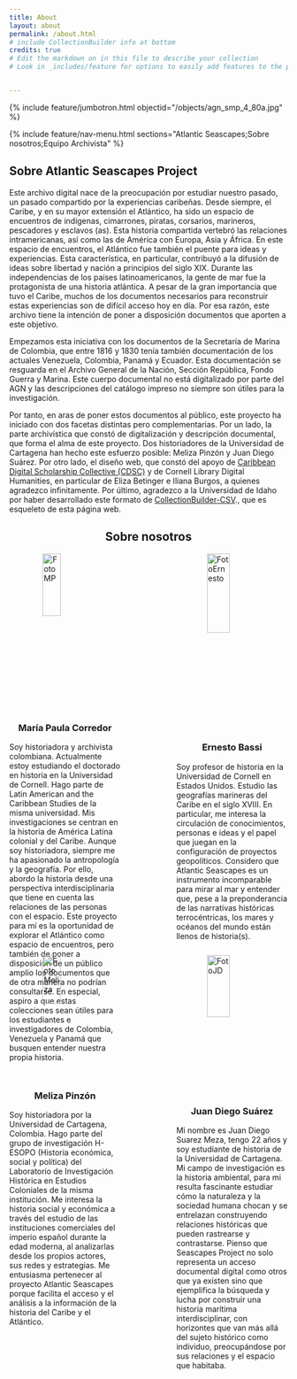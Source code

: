 ```yaml
---
title: About
layout: about
permalink: /about.html
# include CollectionBuilder info at bottom
credits: true
# Edit the markdown on in this file to describe your collection
# Look in _includes/feature for options to easily add features to the page


---
```


{% include feature/jumbotron.html objectid="/objects/agn_smp_4_80a.jpg" %} 

{% include feature/nav-menu.html sections="Atlantic Seascapes;Sobre nosotros;Equipo Archivista" %}

## Sobre Atlantic Seascapes Project

Este archivo digital nace de la preocupación por estudiar nuestro pasado, un pasado compartido por la experiencias caribeñas. Desde siempre, el Caribe, y en su mayor extensión el Atlántico, ha sido un espacio de encuentros de indígenas, cimarrones, piratas, corsarios, marineros, pescadores y esclavos (as). Esta historia compartida vertebró las relaciones intramericanas, así como las de América con Europa, Asia y África. En este espacio de encuentros, el Atlántico fue también el puente para ideas y experiencias. Esta característica, en particular, contribuyó a la difusión de ideas sobre libertad y nación a principios del siglo XIX. Durante las independencias de los países latinoamericanos, la gente de mar fue la protagonista de una historia atlántica. 
A pesar de la gran importancia que tuvo el Caribe, muchos de los documentos necesarios para reconstruir estas experiencias son de difícil acceso hoy en día. Por esa razón, este archivo tiene la intención de poner a disposición documentos que aporten a este objetivo. 

Empezamos esta iniciativa con los documentos de la Secretaría de Marina de Colombia, que entre 1816 y 1830 tenía también documentación de los actuales Venezuela, Colombia, Panamá y Ecuador. Esta documentación se resguarda en el Archivo General de la Nación, Sección República, Fondo Guerra y Marina. Este cuerpo documental no está digitalizado por parte del AGN y las descripciones del catálogo impreso no siempre son útiles para la investigación. 

Por tanto, en aras de poner estos documentos al público, este proyecto ha iniciado con dos facetas distintas pero complementarias. Por un lado, la parte archivística que constó de digitalización y descripción documental, que forma el alma de este proyecto. Dos historiadores de la Universidad de Cartagena han hecho este esfuerzo posible: Meliza Pinzón y Juan Diego Suárez. Por otro lado, el diseño web, que constó del apoyo de [Caribbean Digital Scholarship Collective (CDSC)](https://cdscollective.org/) y de Cornell Library Digital Humanities, en particular de Eliza Betinger e Iliana Burgos, a quienes agradezco infinitamente. Por último, agradezco a la Universidad de Idaho por haber desarrollado este formato de [CollectionBuilder-CSV](https://github.com/CollectionBuilder/collectionbuilder-csv)., que es esqueleto de esta página web. 

## <center>Sobre nosotros</center> 

</div>
<div style="display: flex; justify-content: space-between; flex-wrap: wrap;">
  <div style="width: 40%; margin-bottom: 20px;">
    <img src="/objects/FotoMP" alt="FotoMP" style="display: block; margin: 0 auto;" width="40%">
    <h3 style="text-align: center;">María Paula Corredor</h3>
    <p style="text-align: left;">Soy historiadora y archivista colombiana. Actualmente estoy estudiando el doctorado en historia en la Universidad de Cornell. Hago parte de Latin American and the Caribbean Studies de la misma universidad. Mis investigaciones se centran en la historia de América Latina colonial y del Caribe. Aunque soy historiadora, siempre me ha apasionado la antropología y la geografía. Por ello, abordo la historia desde una perspectiva interdisciplinaria que tiene en cuenta las relaciones de las personas con el espacio. 
    Este proyecto para mí es la oportunidad de explorar el Atlántico como espacio de encuentros, pero también de poner a disposición de un público amplio los documentos que de otra manera no podrían consultarse. En especial, aspiro a que estas colecciones sean útiles para los estudiantes e investigadores de Colombia, Venezuela y Panamá que busquen entender nuestra propia historia. 
    </p>
  </div>
  <div style="width: 40%; margin-bottom: 20px;">
    <img src="/objects/FotoErnesto.jpeg" alt="FotoErnesto" style="display: block; margin: 0 auto;" width="45%">
    <h3 style="text-align: center;">Ernesto Bassi</h3>
    <p style="text-align: left;">Soy profesor de historia en la Universidad de Cornell en Estados Unidos. Estudio las geografías marineras del Caribe en el siglo XVIII. En particular, me interesa la circulación de conocimientos, personas e ideas y el papel que juegan en la configuración de proyectos geopolíticos. 
    Considero que Atlantic Seascapes es un instrumento incomparable para mirar al mar y entender que, pese a la preponderancia de las narrativas históricas terrocéntricas, los mares y océanos del mundo están llenos de historia(s).
    </p>
  </div>

  <div style="width: 40%; margin-bottom: 20px;">
    <img src="/objects/Fotomeliza.jpeg" alt="FotoMeliza" style="display: block; margin: 0 auto;" width="40%">
    <h3 style="text-align: center;">Meliza Pinzón</h3>
    <p style="text-align: left;">Soy historiadora por la Universidad de Cartagena, Colombia. Hago parte del grupo de investigación H-ESOPO (Historia económica, social y política) del Laboratorio de Investigación Histórica en Estudios Coloniales de la misma institución. Me interesa la historia social y económica a través del estudio de las instituciones comerciales del imperio español durante la edad moderna, al analizarlas desde los propios actores, sus redes y estrategias.  
    Me entusiasma pertenecer al proyecto Atlantic Seascapes porque facilita el acceso y el análisis a la información de la historia del Caribe y el Atlántico.
    </p>
  </div>
  <div style="width: 40%; margin-bottom: 20px;">
    <img src="/objects/FotoJD.jpeg" alt="FotoJD" style="display: block; margin: 0 auto;" width="45%">
    <h3 style="text-align: center;">Juan Diego Suárez</h3>
    <p style="text-align: left;">Mi nombre es Juan Diego Suarez Meza, tengo 22 años y soy estudiante de historia de la Universidad de Cartagena. Mi campo de investigación es la historia ambiental, para mi resulta fascinante estudiar cómo la naturaleza y la sociedad humana chocan y se entrelazan construyendo relaciones históricas que pueden rastrearse y contrastarse. Pienso que Seascapes Project no solo representa un acceso documental digital como otros que ya existen sino que ejemplifica la búsqueda y lucha por construir una historia marítima interdisciplinar, con horizontes que van más allá del sujeto histórico como individuo, preocupándose por sus relaciones y el espacio que habitaba.
    </p>
  </div>
</div>

<!-- IMPORTANT!!! DELETE this comment and the include below when you are finished editing this page for your collection. The include below introduces about page features. They will show up on your collection's about page until you delete it. {% include cb/visorpdf.md %} -->


